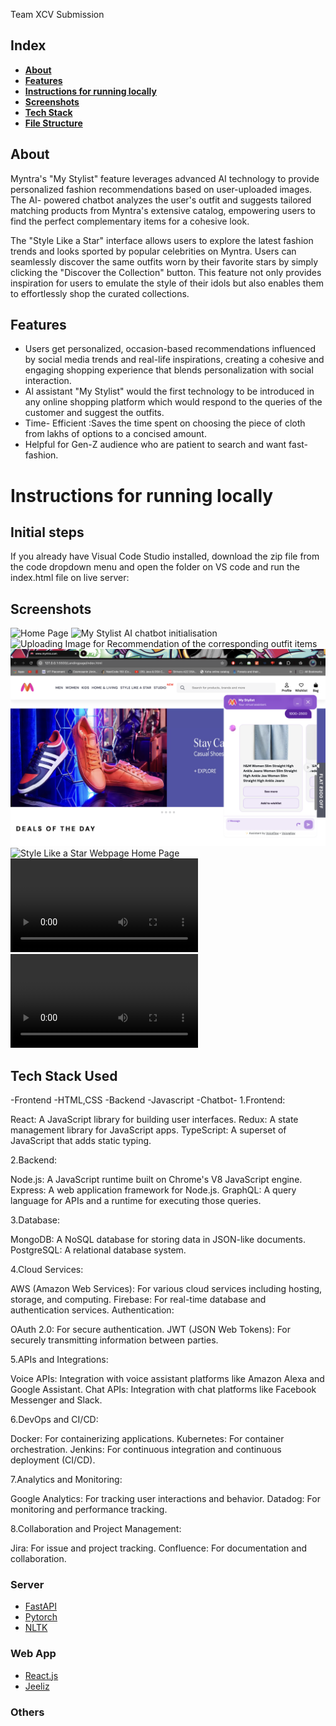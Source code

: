 Team XCV Submission
## Index
- **[About](#about)**
- **[Features](#features)**
- **[Instructions for running locally](#Instructions-for-running-locally)**
- **[Screenshots](#screenshots)**
- **[Tech Stack](#tech-stack)**   
- **[File Structure](#file-structure)**
## About
Myntra's "My Stylist" feature leverages advanced AI 
technology to provide personalized fashion
recommendations based on user-uploaded images. The AI-
powered chatbot analyzes the user's outfit and suggests
tailored matching products from Myntra's extensive catalog,
empowering users to find the perfect complementary items
for a cohesive look.

The "Style Like a Star" interface allows users
to explore the latest fashion trends and looks
sported by popular celebrities on Myntra.
Users can seamlessly discover the same outfits
worn by their favorite stars by simply clicking
the "Discover the Collection" button. This
feature not only provides inspiration for users
to emulate the style of their idols but also
enables them to effortlessly shop the curated
collections.

## Features
- Users get personalized, occasion-based recommendations influenced by social media trends and real-life
inspirations, creating a cohesive and engaging shopping experience that blends personalization with social
interaction.
- Al assistant "My Stylist" would the first technology to be introduced in any online shopping platform
which would respond to the queries of the customer and suggest the outfits.
- Time- Efficient :Saves the time spent on choosing the piece of cloth from lakhs of options to a concised amount.
- Helpful for Gen-Z audience who are patient to search and want fast-fashion.

# Instructions for running locally

## Initial steps

If you already have Visual Code Studio installed, download the zip file from the code dropdown menu and open
the folder on VS code and run the index.html file on live server:


## Screenshots

![Home Page](./Screenshots/screen1.png)
![My Stylist AI chatbot initialisation](./Screenshots/screen2.gif)
![Uploading Image for Recommendation of the corresponding outfit items](./Screenshots/screen3.gif)
![Recommendations](./Screenshots/screen4.png)
![Style Like a Star Webpage Home Page](./Screenshots/screen5.png)
![Style Lika a Star with AI chatbot for assistance](./Screenshots/record1.mp4)
![Overall Webpage with updated webpages with ongoing trens](./Screenshots/RECORD2.mp4)
## Tech Stack Used
-Frontend -HTML,CSS
-Backend -Javascript
-Chatbot- 
1.Frontend:

React: A JavaScript library for building user interfaces.
Redux: A state management library for JavaScript apps.
TypeScript: A superset of JavaScript that adds static typing.

2.Backend:

Node.js: A JavaScript runtime built on Chrome's V8 JavaScript engine.
Express: A web application framework for Node.js.
GraphQL: A query language for APIs and a runtime for executing those queries.

3.Database:

MongoDB: A NoSQL database for storing data in JSON-like documents.
PostgreSQL: A relational database system.

4.Cloud Services:

AWS (Amazon Web Services): For various cloud services including hosting, storage, and computing.
Firebase: For real-time database and authentication services.
Authentication:

OAuth 2.0: For secure authentication.
JWT (JSON Web Tokens): For securely transmitting information between parties.

5.APIs and Integrations:

Voice APIs: Integration with voice assistant platforms like Amazon Alexa and Google Assistant.
Chat APIs: Integration with chat platforms like Facebook Messenger and Slack.

6.DevOps and CI/CD:

Docker: For containerizing applications.
Kubernetes: For container orchestration.
Jenkins: For continuous integration and continuous deployment (CI/CD).

7.Analytics and Monitoring:

Google Analytics: For tracking user interactions and behavior.
Datadog: For monitoring and performance tracking.

8.Collaboration and Project Management:

Jira: For issue and project tracking.
Confluence: For documentation and collaboration.

### Server

- [FastAPI](https://fastapi.tiangolo.com/#example)
- [Pytorch](https://pytorch.org/)
- [NLTK](https://www.nltk.org/)
### Web App

- [React.js](https://reactjs.org/docs/getting-started.html)
- [Jeeliz](https://github.com/jeeliz/jeelizGlassesVTOWidget)
### Others
